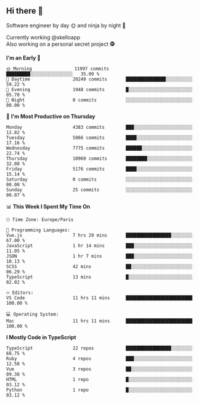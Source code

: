 ## Hi there 👋

Software engineer by day 🌞 and ninja by night 🌝

Currently working @skelloapp <br>
Also working on a personal secret project 🕵️

<!--START_SECTION:waka-->
**I'm an Early 🐤** 

```text
🌞 Morning                11997 commits       █████████░░░░░░░░░░░░░░░░   35.09 % 
🌆 Daytime                20249 commits       ███████████████░░░░░░░░░░   59.22 % 
🌃 Evening                1948 commits        █░░░░░░░░░░░░░░░░░░░░░░░░   05.70 % 
🌙 Night                  0 commits           ░░░░░░░░░░░░░░░░░░░░░░░░░   00.00 % 
```
📅 **I'm Most Productive on Thursday** 

```text
Monday                   4383 commits        ███░░░░░░░░░░░░░░░░░░░░░░   12.82 % 
Tuesday                  5866 commits        ████░░░░░░░░░░░░░░░░░░░░░   17.16 % 
Wednesday                7775 commits        ██████░░░░░░░░░░░░░░░░░░░   22.74 % 
Thursday                 10969 commits       ████████░░░░░░░░░░░░░░░░░   32.08 % 
Friday                   5176 commits        ████░░░░░░░░░░░░░░░░░░░░░   15.14 % 
Saturday                 0 commits           ░░░░░░░░░░░░░░░░░░░░░░░░░   00.00 % 
Sunday                   25 commits          ░░░░░░░░░░░░░░░░░░░░░░░░░   00.07 % 
```


📊 **This Week I Spent My Time On** 

```text
🕑︎ Time Zone: Europe/Paris

💬 Programming Languages: 
Vue.js                   7 hrs 29 mins       █████████████████░░░░░░░░   67.00 % 
JavaScript               1 hr 14 mins        ███░░░░░░░░░░░░░░░░░░░░░░   11.05 % 
JSON                     1 hr 7 mins         ███░░░░░░░░░░░░░░░░░░░░░░   10.13 % 
SCSS                     42 mins             ██░░░░░░░░░░░░░░░░░░░░░░░   06.29 % 
TypeScript               13 mins             █░░░░░░░░░░░░░░░░░░░░░░░░   02.02 % 

🔥 Editors: 
VS Code                  11 hrs 11 mins      █████████████████████████   100.00 % 

💻 Operating System: 
Mac                      11 hrs 11 mins      █████████████████████████   100.00 % 
```

**I Mostly Code in TypeScript** 

```text
TypeScript               22 repos            █████████████████░░░░░░░░   68.75 % 
Ruby                     4 repos             ███░░░░░░░░░░░░░░░░░░░░░░   12.50 % 
Vue                      3 repos             ██░░░░░░░░░░░░░░░░░░░░░░░   09.38 % 
HTML                     1 repo              █░░░░░░░░░░░░░░░░░░░░░░░░   03.12 % 
Python                   1 repo              █░░░░░░░░░░░░░░░░░░░░░░░░   03.12 % 
```




<!--END_SECTION:waka-->

<!--
**antoinelncl/antoinelncl** is a ✨ _special_ ✨ repository because its `README.md` (this file) appears on your GitHub profile.

Here are some ideas to get you started:

- 🔭 I’m currently working on ...
- 🌱 I’m currently learning ...
- 👯 I’m looking to collaborate on ...
- 🤔 I’m looking for help with ...
- 💬 Ask me about ...
- 📫 How to reach me: ...
- 😄 Pronouns: ...
- ⚡ Fun fact: ...
-->

